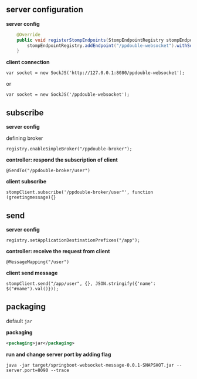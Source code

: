 ## server configuration
**server config**
```java
    @Override
    public void registerStompEndpoints(StompEndpointRegistry stompEndpointRegistry) {
        stompEndpointRegistry.addEndpoint("/ppdouble-websocket").withSockJS();
    }
```

**client connection**

`var socket = new SockJS('http://127.0.0.1:8080/ppdouble-websocket');`

or 

`var socket = new SockJS('/ppdouble-websocket');`

## subscribe

**server config**

defining broker 

`registry.enableSimpleBroker("/ppdouble-broker");`

**controller: respond the subscription of client**

`@SendTo("/ppdouble-broker/user")`

**client subscribe**

`stompClient.subscribe('/ppdouble-broker/user"', function (greetingmessage){}`

## send

**server config**

`registry.setApplicationDestinationPrefixes("/app");`

**controller: receive the request from client**

`@MessageMapping("/user")`

**client send message**

`stompClient.send("/app/user", {}, JSON.stringify({'name': $("#name").val()}));`

## packaging
default `jar`

**packaging**
```xml
<packaging>jar</packaging>
```

**run and change server port by adding flag**

`java -jar target/springboot-websocket-message-0.0.1-SNAPSHOT.jar --server.port=8090 --trace`